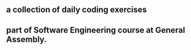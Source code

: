 ## a collection of daily coding exercises

## part of Software Engineering course at General Assembly.
